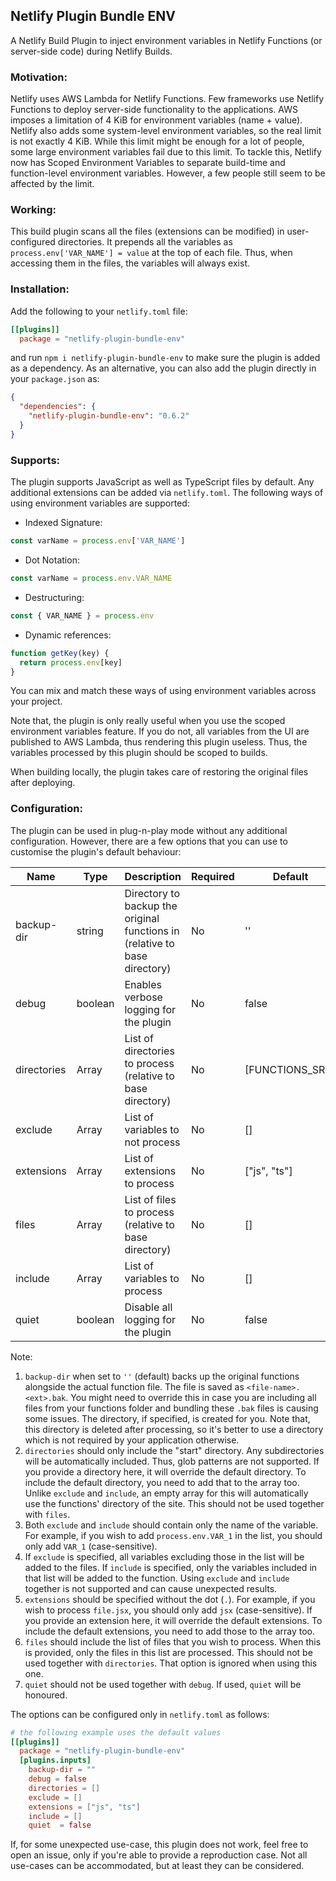 ## Netlify Plugin Bundle ENV

A Netlify Build Plugin to inject environment variables in Netlify Functions (or server-side code) during Netlify Builds.

### Motivation:

Netlify uses AWS Lambda for Netlify Functions. Few frameworks use Netlify Functions to deploy server-side functionality to the applications. AWS imposes a limitation of 4 KiB for environment variables (name + value). Netlify also adds some system-level environment variables, so the real limit is not exactly 4 KiB. While this limit might be enough for a lot of people, some large environment variables fail due to this limit. To tackle this, Netlify now has Scoped Environment Variables to separate build-time and function-level environment variables. However, a few people still seem to be affected by the limit.

### Working:

This build plugin scans all the files (extensions can be modified) in user-configured directories. It prepends all the variables as `process.env['VAR_NAME'] = value` at the top of each file. Thus, when accessing them in the files, the variables will always exist.

### Installation:

Add the following to your `netlify.toml` file:

```toml
[[plugins]]
  package = "netlify-plugin-bundle-env"
```

and run `npm i netlify-plugin-bundle-env` to make sure the plugin is added as a dependency. As an alternative, you can also add the plugin directly in your `package.json` as:

```json
{
  "dependencies": {
    "netlify-plugin-bundle-env": "0.6.2"
  }
}
```

### Supports:

The plugin supports JavaScript as well as TypeScript files by default. Any additional extensions can be added via `netlify.toml`. The following ways of using environment variables are supported:

- Indexed Signature:

```js
const varName = process.env['VAR_NAME']
```

- Dot Notation:

```js
const varName = process.env.VAR_NAME
```

- Destructuring:

```js
const { VAR_NAME } = process.env
```

- Dynamic references:

```js
function getKey(key) {
  return process.env[key]
}
```

You can mix and match these ways of using environment variables across your project.

Note that, the plugin is only really useful when you use the scoped environment variables feature. If you do not, all variables from the UI are published to AWS Lambda, thus rendering this plugin useless. Thus, the variables processed by this plugin should be scoped to builds.

When building locally, the plugin takes care of restoring the original files after deploying.

### Configuration:

The plugin can be used in plug-n-play mode without any additional configuration. However, there are a few options that you can use to customise the plugin's default behaviour:

| Name        | Type          | Description                                                                | Required | Default         |
|-------------|---------------|----------------------------------------------------------------------------|----------|-----------------|
| backup-dir  | string        | Directory to backup the original functions in (relative to base directory) | No       | ''              |
| debug       | boolean       | Enables verbose logging for the plugin                                     | No       | false           |
| directories | Array<string> | List of directories to process (relative to base directory)                | No       | [FUNCTIONS_SRC] |
| exclude     | Array<string> | List of variables to not process                                           | No       | []              |
| extensions  | Array<string> | List of extensions to process                                              | No       | ["js", "ts"]    |
| files       | Array<string> | List of files to process (relative to base directory)                      | No       | []              |
| include     | Array<string> | List of variables to process                                               | No       | []              |
| quiet       | boolean       | Disable all logging for the plugin                                         | No       | false           |

Note:

1. `backup-dir` when set to `''` (default) backs up the original functions alongside the actual function file. The file is saved as `<file-name>.<ext>.bak`. You might need to override this in case you are including all files from your functions folder and bundling these `.bak` files is causing some issues. The directory, if specified, is created for you. Note that, this directory is deleted after processing, so it's better to use a directory which is not required by your application otherwise.
2. `directories` should only include the "start" directory. Any subdirectories will be automatically included. Thus, glob patterns are not supported. If you provide a directory here, it will override the default directory. To include the default directory, you need to add that to the array too. Unlike `exclude` and `include`, an empty array for this will automatically use the functions' directory of the site. This should not be used together with `files`.
3. Both `exclude` and `include` should contain only the name of the variable. For example, if you wish to add `process.env.VAR_1` in the list, you should only add `VAR_1` (case-sensitive).
4. If `exclude` is specified, all variables excluding those in the list will be added to the files. If `include` is specified, only the variables included in that list will be added to the function. Using `exclude` and `include` together is not supported and can cause unexpected results.
5. `extensions` should be specified without the dot (`.`). For example, if you wish to process `file.jsx`, you should only add `jsx` (case-sensitive). If you provide an extension here, it will override the default extensions. To include the default extensions, you need to add those to the array too.
6. `files` should include the list of files that you wish to process. When this is provided, only the files in this list are processed. This should not be used together with `directories`. That option is ignored when using this one.
7. `quiet` should not be used together with `debug`. If used, `quiet` will be honoured.

The options can be configured only in `netlify.toml` as follows:

```toml
# the following example uses the default values
[[plugins]]
  package = "netlify-plugin-bundle-env"
  [plugins.inputs]
    backup-dir = ""
    debug = false
    directories = []
    exclude = []
    extensions = ["js", "ts"]
    include = []
    quiet  = false
```

If, for some unexpected use-case, this plugin does not work, feel free to open an issue, only if you're able to provide a reproduction case. Not all use-cases can be accommodated, but at least they can be considered.